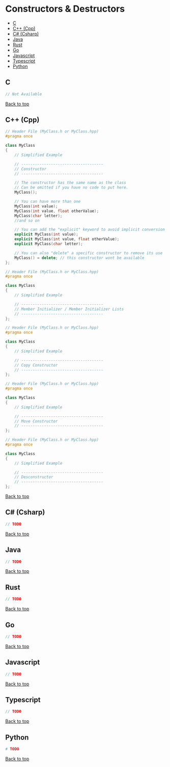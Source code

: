 # Constructors & Destructors
- [C](#c)
- [C++ (Cpp)](#c-cpp)
- [C# (Csharp)](#c-csharp)
- [Java](#java)
- [Rust](#rust)
- [Go](#go)
- [Javascript](#javascript)
- [Typescript](#typescript)
- [Python](#python)

## C

```C
// Not Available
```

[Back to top](#top)

## C++ (Cpp)

```Cpp
// Header File (MyClass.h or MyClass.hpp)
#pragma once

class MyClass
{
	// Simplified Example

	// ------------------------------------
	// Constructor
	// ------------------------------------

	// The constructor has the same name as the class
	// Can be omitted if you have no code to put here.
	MyClass();

	// You can have more than one
	MyClass(int value);
	MyClass(int value, float otherValue);
	MyClass(char letter);
	//and so on

	// You can add the "explicit" keyword to avoid implicit conversion
	explicit MyClass(int value);
	explicit MyClass(int value, float otherValue);
	explicit MyClass(char letter);

	// You can also "delete" a specific constructor to remove its use
	MyClass() = delete; // this constructor wont be available
};
```

```Cpp
// Header File (MyClass.h or MyClass.hpp)
#pragma once

class MyClass
{
	// Simplified Example

	// ------------------------------------
	// Member Initializer / Member Initializer Lists
	// ------------------------------------
};
```

```Cpp
// Header File (MyClass.h or MyClass.hpp)
#pragma once

class MyClass
{
	// Simplified Example

	// ------------------------------------
	// Copy Constructor
	// ------------------------------------
};
```

```Cpp
// Header File (MyClass.h or MyClass.hpp)
#pragma once

class MyClass
{
	// Simplified Example

	// ------------------------------------
	// Move Constructor
	// ------------------------------------
};
```

```Cpp
// Header File (MyClass.h or MyClass.hpp)
#pragma once

class MyClass
{
	// Simplified Example

	// ------------------------------------
	// Desconstructor
	// ------------------------------------
};
```

[Back to top](#top)

## C# (Csharp)

```Cs
// TODO
```

[Back to top](#top)

## Java

```Java
// TODO
```

[Back to top](#top)

## Rust

```Rust
// TODO
```

[Back to top](#top)

## Go

```Go
// TODO
```

[Back to top](#top)

## Javascript

```Javascript
// TODO
```

[Back to top](#top)

## Typescript

```Typescript
// TODO
```

[Back to top](#top)

## Python

```Python
# TODO
```

[Back to top](#top)
